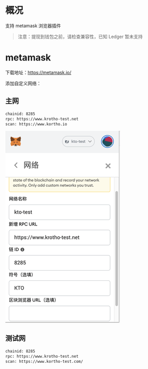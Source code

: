 # 概况

支持 metamask 浏览器插件

> 注意：提现到钱包之前，请检查兼容性，已知 Ledger 暂未支持

# metamask

下载地址：https://metamask.io/

添加自定义网络：

## 主网

```
chainid: 8285
rpc: https://www.krotho-test.net
scan: https://www.kortho.io
```

![metamask](./images/metamask2.png)


## 测试网

```
chainid: 8285
rpc: https://www.krotho-test.net
scan: https://www.kortho-test.com/
```

